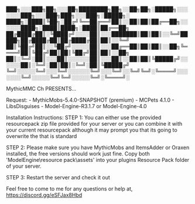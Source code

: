 ███╗░░░███╗██╗░░░██╗████████╗██╗░░██╗██╗░█████╗░░░░░░░███╗░░░███╗███╗░░░███╗░█████╗░
████╗░████║╚██╗░██╔╝╚══██╔══╝██║░░██║██║██╔══██╗░░░░░░████╗░████║████╗░████║██╔══██╗
██╔████╔██║░╚████╔╝░░░░██║░░░███████║██║██║░░╚═╝█████╗██╔████╔██║██╔████╔██║██║░░╚═╝
██║╚██╔╝██║░░╚██╔╝░░░░░██║░░░██╔══██║██║██║░░██╗╚════╝██║╚██╔╝██║██║╚██╔╝██║██║░░██╗
██║░╚═╝░██║░░░██║░░░░░░██║░░░██║░░██║██║╚█████╔╝░░░░░░██║░╚═╝░██║██║░╚═╝░██║╚█████╔╝
╚═╝░░░░░╚═╝░░░╚═╝░░░░░░╚═╝░░░╚═╝░░╚═╝╚═╝░╚════╝░░░░░░░╚═╝░░░░░╚═╝╚═╝░░░░░╚═╝░╚════╝░

MythicMMC Ch PRESENTS...

Request:
	- MythicMobs-5.4.0-SNAPSHOT (premium)
	- MCPets 4.1.0
	- LibsDisguises
	- Model-Engine-R3.1.7 or Model-Engine-4.0

Installation Instructions:
STEP 1:
You can either use the provided resourcepack zip file provided for your server or you can combine it with your current
resourcepack although it may prompt you that its going to overwrite the that is standard 

STEP 2:
Please make sure you have MythicMobs and ItemsAdder or  Oraxen installed, the free versions should work just fine.
Copy both 'ModelEngine\resource pack\assets' into your plugins Resource Pack folder of your server.

STEP 3:
Restart the server and check it out


Feel free to come to me for any questions or help at, https://discord.gg/eSFJax8Hbd
